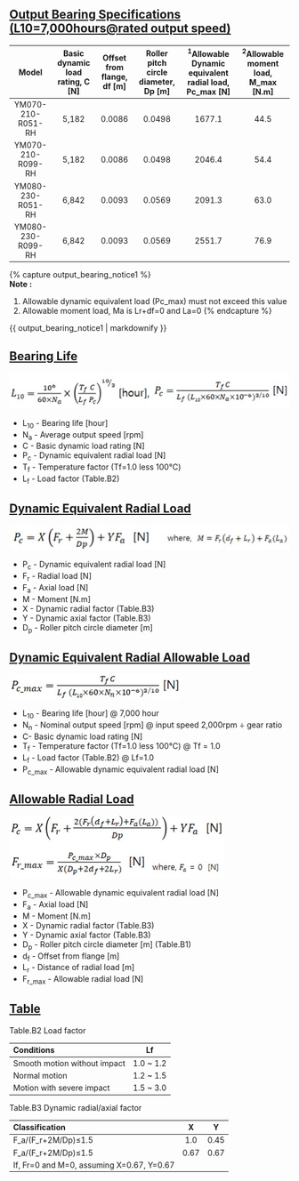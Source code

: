 ## [Output Bearing Specifications (L10=7,000hours@rated output speed)](#output-bearing-specifications-l107000hoursrated-output-speed)

| Model             | Basic dynamic load rating, C [N] |  Offset from flange, df [m] | Roller pitch circle diameter, Dp [m] | <sup>1</sup>Allowable Dynamic equivalent radial load, Pc_max [N] | <sup>2</sup>Allowable moment load, M_max [N.m] |
|:-----------------:|:-----:|:------:|:------:|:------:|:----:|
| YM070-210-R051-RH | 5,182 | 0.0086 | 0.0498 | 1677.1 | 44.5 |
| YM070-210-R099-RH | 5,182 | 0.0086 | 0.0498 | 2046.4 | 54.4 |
| YM080-230-R051-RH | 6,842 | 0.0093 | 0.0569 | 2091.3 | 63.0 |
| YM080-230-R099-RH | 6,842 | 0.0093 | 0.0569 | 2551.7 | 76.9 |


{% capture output_bearing_notice1 %}  
**Note :**  
1. Allowable dynamic equivalent load (Pc_max)  must not exceed this value   
2. Allowable moment load, Ma is Lr+df=0 and La=0
{% endcapture %}

<div class="notice">{{ output_bearing_notice1 | markdownify }}</div>

## [Bearing Life](#bearing-life)

![](/assets/images/dxl/y/bearing_formula_1.jpg)  


- L<sub>10</sub> - Bearing life [hour]
- N<sub>a</sub> - Average output speed [rpm]
- C - Basic dynamic load rating [N]
- P<sub>c</sub> - Dynamic equivalent radial load [N]
- T<sub>f</sub> - Temperature factor (Tf=1.0 less 100℃)
- L<sub>f</sub> - Load factor (Table.B2)


## [Dynamic Equivalent Radial Load](#dynamic-equivalent-radial-load)

![](/assets/images/dxl/y/bearing_formula_2.jpg)   

- P<sub>c</sub> - Dynamic equivalent radial load [N]
- F<sub>r</sub> - Radial load [N]
- F<sub>a</sub> - Axial load [N]
- M - Moment [N.m]
- X - Dynamic radial factor (Table.B3)
- Y - Dynamic axial factor (Table.B3)
- D<sub>p</sub> - Roller pitch circle diameter [m]


## [Dynamic Equivalent Radial Allowable Load](#dynamic-equivalent-radial-allowable-load)

![](/assets/images/dxl/y/bearing_formula_3.jpg)  

- L<sub>10</sub> - Bearing life [hour] @ 7,000 hour
- N<sub>n</sub> - Nominal output speed [rpm] @ input speed 2,000rpm ÷ gear ratio
- C- Basic dynamic load rating [N]
- T<sub>f</sub> - Temperature factor (Tf=1.0 less 100℃) @ Tf = 1.0
- L<sub>f</sub> - Load factor (Table.B2) @ Lf=1.0
- P<sub>c_max</sub> - Allowable dynamic equivalent radial load [N]


## [Allowable Radial Load](#allowable-radial-load)

![](/assets/images/dxl/y/bearing_formula_4.jpg)  


- P<sub>c_max</sub> - Allowable dynamic equivalent radial load [N]
- F<sub>a</sub> - Axial load [N]
- M - Moment [N.m]
- X - Dynamic radial factor (Table.B3)
- Y - Dynamic axial factor (Table.B3)
- D<sub>p</sub> - Roller pitch circle diameter [m] (Table.B1)
- d<sub>f</sub> - Offset from flange [m]
- L<sub>r</sub> - Distance of radial load [m]
- F<sub>r_max</sub> - Allowable radial load [N]

## [Table](#table)

Table.B2 Load factor

| Conditions                   | Lf        |
|:-----------------------------|:---------:|
| Smooth motion without impact | 1.0 ~ 1.2 |
| Normal motion                | 1.2 ~ 1.5 |
| Motion with severe impact    | 1.5 ~ 3.0 |

Table.B3 Dynamic radial/axial factor

| Classification                            | X    | Y    |
|:------------------------------------------|:----:|:----:|
| F_a/(F_r+2M/Dp)≤1.5                       | 1.0  | 0.45 |
| F_a/(F_r+2M/Dp)≤1.5                       | 0.67 | 0.67 |
| If, Fr=0 and M=0, assuming X=0.67, Y=0.67 |      |      |
